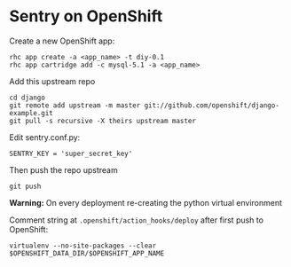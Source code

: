 Sentry on OpenShift
================


Create a new OpenShift app:

```
rhc app create -a <app_name> -t diy-0.1
rhc app cartridge add -c mysql-5.1 -a <app_name>
```

Add this upstream repo

```
cd django
git remote add upstream -m master git://github.com/openshift/django-example.git
git pull -s recursive -X theirs upstream master
```

Edit sentry.conf.py:
  ```
  SENTRY_KEY = 'super_secret_key'
  ```

Then push the repo upstream

```
git push
```

**Warning:**
On every deployment re-creating the python virtual environment

Comment string at `.openshift/action_hooks/deploy` after first push to OpenShift:
```
virtualenv --no-site-packages --clear $OPENSHIFT_DATA_DIR/$OPENSHIFT_APP_NAME
```